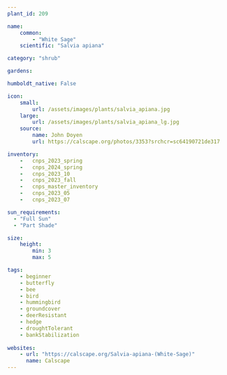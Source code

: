 ```yaml
---
plant_id: 209 

name: 
    common: 
        - "White Sage"  
    scientific: "Salvia apiana" 

category: "shrub"

gardens: 

humboldt_native: False

icon: 
    small: 
        url: /assets/images/plants/salvia_apiana.jpg 
    large: 
        url: /assets/images/plants/salvia_apiana_lg.jpg 
    source: 
        name: John Doyen 
        url: https://calscape.org/photos/3353?srchcr=sc64190721de317

inventory: 
    -   cnps_2023_spring
    -   cnps_2024_spring
    -   cnps_2023_10
    -   cnps_2023_fall
    -   cnps_master_inventory
    -   cnps_2023_05 
    -   cnps_2023_07 

sun_requirements:
  - "Full Sun"
  - "Part Shade"

size:   
    height: 
        min: 3
        max: 5

tags:
    - beginner
    - butterfly
    - bee
    - bird
    - hummingbird
    - groundcover
    - deerResistant
    - hedge
    - droughtTolerant 
    - bankStabilization
 
websites: 
    - url: "https://calscape.org/Salvia-apiana-(White-Sage)"
      name: Calscape
---
```








